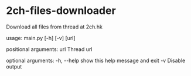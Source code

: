 # 2ch-files-downloader

Download all files from thread at 2ch.hk

usage: main.py [-h] [-v] [url]

positional arguments:
  url         Thread url

optional arguments:
  -h, --help  show this help message and exit
  -v          Disable output
